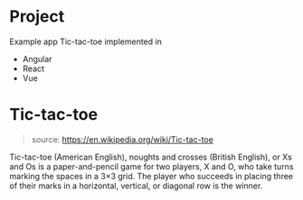 # Project

Example app Tic-tac-toe implemented in
- Angular
- React
- Vue

# Tic-tac-toe

> source: https://en.wikipedia.org/wiki/Tic-tac-toe

Tic-tac-toe (American English), noughts and crosses (British English), or Xs and Os is a paper-and-pencil game for two players, X and O, who take turns marking the spaces in a 3×3 grid. The player who succeeds in placing three of their marks in a horizontal, vertical, or diagonal row is the winner.

